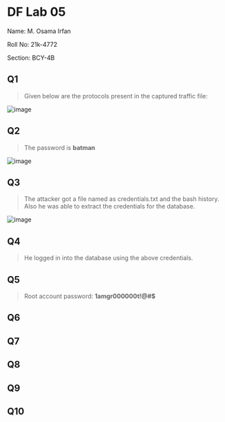 # DF Lab 05
Name: M. Osama Irfan

Roll No: 21k-4772

Section: BCY-4B
## Q1
> Given below are the protocols present in the captured traffic file:

![image](https://user-images.githubusercontent.com/115397536/224506279-a32ff9ab-7662-48b1-85db-a4842c547d7c.png)

## Q2
> The password is **batman**

![image](https://user-images.githubusercontent.com/115397536/224506385-989f395a-648c-4597-b5ce-a78d70e93aa9.png)


## Q3
> The attacker got a file named as credentials.txt and the bash history. Also he was able to extract the credentials for the database.

![image](https://user-images.githubusercontent.com/115397536/224506640-d3e90fde-e895-4119-8984-c529ad40d1d8.png)


## Q4
> He logged in into the database using the above credentials.

## Q5
> Root account password:
> **1amgr000000t!@#$**

## Q6


## Q7


## Q8


## Q9


## Q10
